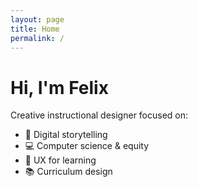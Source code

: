 ```yaml
---
layout: page
title: Home
permalink: /
---
```


# Hi, I'm Felix

Creative instructional designer focused on:

- 🧠 Digital storytelling
- 💻 Computer science & equity
- 🎨 UX for learning
- 📚 Curriculum design
